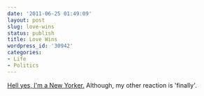 ```yaml
---
date: '2011-06-25 01:49:09'
layout: post
slug: love-wins
status: publish
title: Love Wins
wordpress_id: '30942'
categories:
- Life
- Politics
---
```


[Hell yes, I'm a New Yorker.](http://tpmdc.talkingpointsmemo.com/2011/06/new-york-state-senate-passes-marriage-equality-bill.php) Although, my other reaction is 'finally'.
